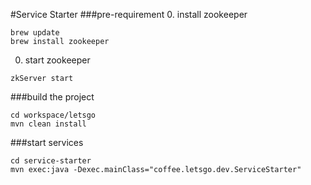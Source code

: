 #Service Starter
###pre-requirement
0. install zookeeper

```
brew update
brew install zookeeper
```
0. start zookeeper

```
zkServer start
```

###build the project
```
cd workspace/letsgo
mvn clean install
```

###start services
```
cd service-starter
mvn exec:java -Dexec.mainClass="coffee.letsgo.dev.ServiceStarter"
```
